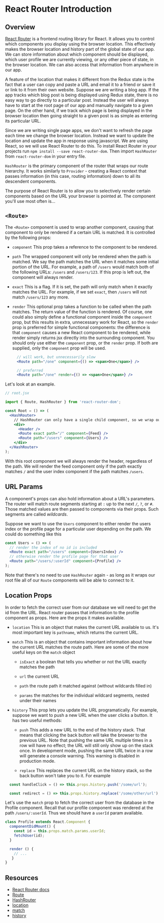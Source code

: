 # React Router Introduction

## Overview

[React Router](https://github.com/ReactTraining/react-router/) is a
frontend routing library for React. It allows you to control which
components you display using the browser location. This effectively
makes the browser location and history part of the global state of our
app. We can store information about which component should be displayed,
which user profile we are currently viewing, or any other piece of
state, in the browser location. We can also access that information from
anywhere in our app.

A feature of the location that makes it different from the Redux state
is the fact that a user can copy and paste a URL and email it to a
friend or save it or link to it from their own website. Suppose we are
writing a blog app. If the app tracks which blog post is being displayed
using Redux state, there is no easy way to go directly to a particular
post. Instead the user will always have to start at the root page of our
app and manually navigate to a given page. On the other hand, if we
track which page is being displayed in the browser location then going
straight to a given post is as simple as entering its particular URL.

Since we are writing single page apps, we don't want to refresh the page
each time we change the browser location. Instead we want to update the
location and update the app in response using javascript. We are
using React, so we will use React Router to do this. To install React
Router in your projects run `npm install --save react-router-dom`. Then
import `HashRouter` from `react-router-dom` in your entry file.  

`HashRouter` is the primary component of the router that wraps our route
hierarchy. It works similarly to `Provider` - creating a React context
that passes information (in this case, routing information) down to all
its descendent components.

The purpose of React Router is to allow you to selectively render
certain components based on the URL your browser is pointed at. The
component you'll use most often is...


## `<Route>`

The `<Route>` component is used to wrap another component, causing that
component to only be rendered if a certain URL is matched. It is
controlled by the following props:

* `component` This prop takes a reference to the component to be
  rendered.

* `path` The wrapped component will only be rendered when the path is
  matched. We say the path matches the URL when it matches some initial
  portion of the URL. For example, a path of `/users` would match both
  of the following URLs: `/users` and `/users/123`. If this prop is left
  out, the component will always render.

* `exact` This is a flag. If it is set, the path will only match when it
  exactly matches the URL. For example, if we set `exact`, then `/users`
  will not match   `/users/123` any more.

* `render` This optional prop takes a function to be called when the
  path matches. The return value of the function is rendered. Of course,
  one could also simply define a functional component inside the
  `component` prop, but this results in extra, unnecessary work for
  React, so the `render` prop is preferred for simple functional
  components: the difference is that `component` causes a new React
  component to be rendered, while render simply returns jsx directly
  into the surrounding component. You should only use either the
  `component` prop, or the `render` prop. If both are supplied,
  only the `component` prop will be used.

  ```jsx
    // will work, but unnecessarily slow
    <Route path="/one" component={() => <span>One</span>} />

    // preferred
    <Route path="/one" render={() => <span>One</span>} />
  ```


Let's look at an example.

```jsx
// root.jsx

import { Route, HashRouter } from 'react-router-dom';

const Root = () => (
  <HashRouter>
    // HashRouter can only have a single child component, so we wrap our routes in this div
    <div>
      <Header />
      <Route exact path="/" component={Feed} />
      <Route path="/users" component={Users} />
    </div>
  </HashRouter>
);
```

With this root component we will always render the header, regardless of
the path. We will render the feed component only if the path exactly
matches `/` and the user index component if the path matches
`/users`.


## URL Params

A component's props can also hold information about a URL's parameters.
The router will match route segments starting at `:` up to the next `/`,
`?`, or `#`. Those matched values are then passed to components via
their props. Such segments are called _wildcards_.

Suppose we want to use the `Users` component to either render the users
index or the profile page for a particular user depending on the path.
We could do something like this

```jsx
const Users = () => (
  // render the index of no id is included
  <Route exact path="/users" component={UsersIndex} />
  // otherwise render the profile page for that user
  <Route path="/users/:userId" component={Profile} />
);
```

Note that there's no need to use `HashRouter` again - as long as it
wraps our root file all of our `Route` components will be able to
connect to it.


## Location Props

In order to fetch the correct user from our database we will need to get
the id from the URL. React router passes that information to the profile
component as props. Here are the props it makes available.

* `location` This is an object that makes the current URL available to
us. It's most important key is `pathname`, which returns the current
URL.

* `match` This is an object that contains important information about
how the current URL matches the route path. Here are some of the more
useful keys on the `match` object

  * `isExact` a boolean that tells you whether or not the URL exactly
matches the path

  * `url` the current URL

  * `path` the route path it matched against (without wildcards filled
in)

  * `params` the matches for the individual wildcard segments, nested
under their names

* `history` This prop lets you update the URL programatically. For
example,   suppose we want to push a new URL when the user clicks a
button.   It has two useful methods:

  * `push` This adds a new URL to the end of the history stack. That
    means that clicking the back button will take the browser to the
    previous URL. Note that pushing the same URL multiple times in a
    row will have no effect; the URL will still only show up on the
    stack once. In development mode, pushing the same URL twice in a
    row will generate a console warning. This warning is disabled in
    production mode.

  * `replace` This replaces the current URL on the history stack,
    so the back button won't take you to it. For example

```jsx
  const handleClick = () => this.props.history.push('/some/url');

  const redirect = () => this.props.history.replace('/some/other/url');
```

Let's use the `match` prop to fetch the correct user from the database
in the Profile component. Recall that our profile component was rendered
at the path `/users/:userId`. Thus we should have a `userId` param
available.

```jsx
class Profile extends React.Component {
  componentDidMount() {
    const id = this.props.match.params.userId;
    fetchUser(id);
  }

  render () {
    // ...
   }
}

```

## Resources

* [React Router docs](https://reacttraining.com/react-router/web/guides/quick-start)
* [Route](https://reacttraining.com/react-router/web/api/Route)
* [HashRouter](https://reacttraining.com/react-router/web/api/HashRouter)
* [location](https://reacttraining.com/react-router/web/api/location)
* [match](https://reacttraining.com/react-router/web/api/match)
* [history](https://reacttraining.com/react-router/web/api/history)
